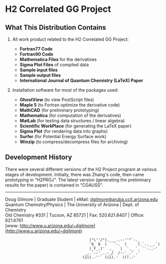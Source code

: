# H2 Correlated GG Project

## What This Distribution Contains

1. All work product related to the H2 Correlated GG Project:
   - **Fortran77 Code**
   - **Fortran90 Code**
   - **Mathematica Files** for the derivatives
   - **Sigma Plot Files** of compiled data
   - **Sample input files**
   - **Sample output files**
   - **International Journal of Quantum Chemistry (LaTeX) Paper**

2. Installation software for most of the packages used:
   - **GhostView** (to view PostScript files)
   - **Maple 5** (to Fortran optimize the derivative code)
   - **MathCAD** (for preliminary prototyping)
   - **Mathematica** (for computation of the derivatives)
   - **MatLab** (for testing data structures / linear algebra)
   - **Scientific WorkPlace** (for generating the LaTeX paper)
   - **Sigma Plot** (for rendering data into graphs)
   - **Surfer** (for Potential Energy Surface work)
   - **Winzip** (to compress/decompress files for archiving)

## Development History

There were several different versions of the H2 Project program at various stages of development. Initially, there was Zhang's code, then came prototyping in "H2PROJ". The latest version (generating the preliminary results for the paper) is contained in "CGAUSS".

---

Doug Gilmore | Graduate Student | eMail: dgilmore@aruba.ccit.arizona.edu  
Quantum Chemistry/Physics | The University of Arizona | Dept. of Chemistry  
Old Chemistry #331 | Tucson, AZ 85721 | Fax: 520.621.8407 | Office: 621.6761  
[www: http://www.u.arizona.edu/~dgilmore](http://www.u.arizona.edu/~dgilmore)

```
                                      ("\''/").___..--''"`-._
                                      `9_ 9  )   `-.  (     ).`-.__.`)
                                      (_Y_.)'  ._   )  `._ `. ``-..-'
                                    _..`--'_..-_/  /--'_.' .'
                                   (il).-''  ((i).'  ((!.-'
```

